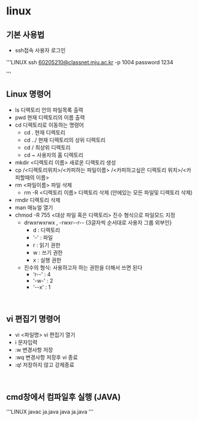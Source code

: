 # linux

## 기본 사용법

- ssh접속 사용자 로그인

'''LINUX
ssh 60205210@classnet.mju.ac.kr -p 1004
password 1234

'''
<br/>

## Linux 명령어

- ls 디렉토리 안의 파일목록 출력
- pwd 현재 디렉토리의 이름 출력
- cd 디렉토리로 이동하는 명령어
  - cd . 현재 디렉토리
  - cd ../ 현재 디렉토리의 상위 디렉토리
  - cd / 최상위 디렉토리
  - cd ~ 사용자의 홈 디렉토리 
- mkdir <디렉토리 이름> 새로운 디렉토리 생성
- cp /<디렉토리위치>/<카피하는 파일이름> /<카피하고싶은 디렉토리 위치>/<카피할때의 이름>
- rm <파일이름> 파일 삭제
  - rm -R <디렉토리 이름> 디렉토리 삭제 (안에있는 모든 파일및 디렉토리 삭제) 
- rmdir 디렉토리 삭제
- man 매뉴얼 열기
- chmod -R 755 <대상 파일 혹은 디렉토리> 진수 형식으로 파일모드 지정
  - drwxrwxrwx , -rwxr--r-- {3글자씩 순서대로 사용자 그룹 외부인}
    - d : 디렉토리
    - '-' : 파일
    - r : 읽기 권한
    - w : 쓰기 권한
    - x : 실행 권한
  - 진수의 형식: 사용하고자 하는 권한을 더해서 쓰면 된다
    - 'r--' : 4
    - '-w-' : 2
    - '--x' : 1 

<br/>

## vi 편집기 명령어

- vi <파일명> vi 편집기 열기
- i 문자입력
- :w 변경사항 저장
- :wq 변경사항 저장후 vi 종료
- :q! 저장하지 않고 강제종료
<br/>

## cmd창에서 컴파일후 실행 (JAVA)

'''LINUX
  javac ja.java
  java ja.java
'''
